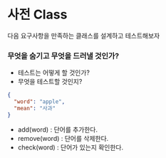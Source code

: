 # 사전 Class

다음 요구사항을 만족하는 클래스를 설계하고 테스트해보자

### 무엇을 숨기고 무엇을 드러낼 것인가?

- 테스트는 어떻게 할 것인가?
- 무엇을 테스트할 것인지?

```json
{
  "word": "apple",
  "mean": "사과"
}
```

- add(word) : 단어를 추가한다.
- remove(word) : 단어를 삭제한다.
- check(word) : 단어가 있는지 확인한다.
